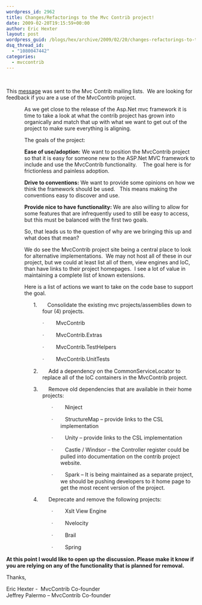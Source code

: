 ```yaml
---
wordpress_id: 2962
title: Changes/Refactorings to the Mvc Contrib project!
date: 2009-02-20T19:15:59+00:00
author: Eric Hexter
layout: post
wordpress_guid: /blogs/hex/archive/2009/02/20/changes-refactorings-to-the-mvc-contrib-project.aspx
dsq_thread_id:
  - "1080047442"
categories:
  - mvccontrib
---
```

&#160;

This <a href="http://groups.google.com/group/mvccontrib-discuss/browse_thread/thread/f0f43b4436908411?hl=en" target="_blank">message</a> was sent to the Mvc Contrib mailing lists.&#160; We are looking for feedback if you are a use of the MvcContrib project.

   <span class="Apple-style-span"></p> 

<div>
  <p style="margin-left: 0.5in">
    As we get close to the release of the Asp.Net mvc framework it is time to take a look at what the contrib project has grown into organically and match that up with what we want to get out of the project to make sure everything is aligning.
  </p>
  
  <p style="margin-left: 0.5in">
    The goals of the project:
  </p>
  
  <p style="margin-left: 0.5in">
    <b>Ease of use/adoption:</b><span class="Apple-converted-space">&#160;</span>We want to position the MvcContrib project so that it is easy for someone new to the ASP.Net MVC framework to include and use the MvcContrib functionality.<span>&#160;&#160; <span class="Apple-converted-space">&#160;</span></span>The goal here is for frictionless and painless adoption.
  </p>
  
  <p style="margin-left: 0.5in">
    <b>Drive to conventions:</b><span class="Apple-converted-space">&#160;</span>We want to provide some opinions on how we think the framework should be used.<span class="Apple-converted-space">&#160;</span><span>&#160;</span><span>&#160;</span>This means making the conventions easy to discover and use.
  </p>
  
  <p style="margin-left: 0.5in">
    <b>Provide nice to have functionality:<span class="Apple-converted-space">&#160;</span></b>We are also willing to allow for some features that are infrequently used to still be easy to access, but this must be balanced with the first two goals.<span>&#160; </span>
  </p>
  
  <p style="margin-left: 0.5in">
    So, that leads us to the question of why are we bringing this up and what does that mean?
  </p>
  
  <p style="margin-left: 0.5in">
    We do see the MvcContrib project site being a central place to look for alternative implementations.<span>&#160;<span class="Apple-converted-space">&#160;</span></span>We may not host all of these in our project, but we could at least list all of them, view engines and IoC, than have links to their project homepages.<span>&#160;<span class="Apple-converted-space">&#160;</span></span>I see a lot of value in maintaining a complete list of known extensions.
  </p>
  
  <p style="margin-left: 0.5in">
    Here is a list of actions we want to take on the code base to support the goal.
  </p>
  
  <p style="margin-left: 1in;text-indent: -0.25in">
    <span><span>1.<span>&#160;&#160;&#160;&#160;&#160; <span class="Apple-converted-space">&#160;</span></span></span></span>Consolidate the existing mvc projects/assemblies down to four (4) projects.
  </p>
  
  <p style="margin-left: 1.25in;text-indent: -0.25in">
    <span style="font-family: symbol"><span>·<span>&#160;&#160;&#160;&#160;&#160;&#160;&#160; <span class="Apple-converted-space">&#160;</span></span></span></span>MvcContrib
  </p>
  
  <p style="margin-left: 1.25in;text-indent: -0.25in">
    <span style="font-family: symbol"><span>·<span>&#160;&#160;&#160;&#160;&#160;&#160;&#160; <span class="Apple-converted-space">&#160;</span></span></span></span>MvcContrib.Extras
  </p>
  
  <p style="margin-left: 1.25in;text-indent: -0.25in">
    <span style="font-family: symbol"><span>·<span>&#160;&#160;&#160;&#160;&#160;&#160;&#160; <span class="Apple-converted-space">&#160;</span></span></span></span>MvcContrib.TestHelpers
  </p>
  
  <p style="margin-left: 1.25in;text-indent: -0.25in">
    <span style="font-family: symbol"><span>·<span>&#160;&#160;&#160;&#160;&#160;&#160;&#160; <span class="Apple-converted-space">&#160;</span></span></span></span>MvcContrib.UnitTests
  </p>
  
  <p style="margin-left: 1in;text-indent: -0.25in">
    <span><span>2.<span>&#160;&#160;&#160;&#160;&#160; <span class="Apple-converted-space">&#160;</span></span></span></span>Add a dependency on the CommonServiceLocator to replace all of the IoC containers in the MvcContrib project.
  </p>
  
  <p style="margin-left: 1in;text-indent: -0.25in">
    <span><span>3.<span>&#160;&#160;&#160;&#160;&#160; <span class="Apple-converted-space">&#160;</span></span></span></span>Remove old dependencies that are available in their home projects:
  </p>
  
  <p style="margin-left: 1.5in;text-indent: -0.25in">
    <span style="font-family: symbol"><span>·<span>&#160;&#160;&#160;&#160;&#160;&#160;&#160; <span class="Apple-converted-space">&#160;</span></span></span></span>Ninject
  </p>
  
  <p style="margin-left: 1.5in;text-indent: -0.25in">
    <span style="font-family: symbol"><span>·<span>&#160;&#160;&#160;&#160;&#160;&#160;&#160; <span class="Apple-converted-space">&#160;</span></span></span></span>StructureMap – provide links to the CSL implementation
  </p>
  
  <p style="margin-left: 1.5in;text-indent: -0.25in">
    <span style="font-family: symbol"><span>·<span>&#160;&#160;&#160;&#160;&#160;&#160;&#160; <span class="Apple-converted-space">&#160;</span></span></span></span>Unity – provide links to the CSL implementation
  </p>
  
  <p style="margin-left: 1.5in;text-indent: -0.25in">
    <span style="font-family: symbol"><span>·<span>&#160;&#160;&#160;&#160;&#160;&#160;&#160; <span class="Apple-converted-space">&#160;</span></span></span></span>Castle / Windsor – the Controller register could be pulled into documentation on the contrib project website.
  </p>
  
  <p style="margin-left: 1.5in;text-indent: -0.25in">
    <span style="font-family: symbol"><span>·<span>&#160;&#160;&#160;&#160;&#160;&#160;&#160; <span class="Apple-converted-space">&#160;</span></span></span></span>Spark – It is being maintained as a separate project, we should be pushing developers to it home page to get the most recent version of the project.
  </p>
  
  <p style="margin-left: 1in;text-indent: -0.25in">
    <span><span>4.<span>&#160;&#160;&#160;&#160;&#160; <span class="Apple-converted-space">&#160;</span></span></span></span>Deprecate and remove the following projects:
  </p>
  
  <p style="margin-left: 1.5in;text-indent: -0.25in">
    <span style="font-family: symbol"><span>·<span>&#160;&#160;&#160;&#160;&#160;&#160;&#160; <span class="Apple-converted-space">&#160;</span></span></span></span>Xslt View Engine
  </p>
  
  <p style="margin-left: 1.5in;text-indent: -0.25in">
    <span style="font-family: symbol"><span>·<span>&#160;&#160;&#160;&#160;&#160;&#160;&#160; <span class="Apple-converted-space">&#160;</span></span></span></span>Nvelocity
  </p>
  
  <p style="margin-left: 1.5in;text-indent: -0.25in">
    <span style="font-family: symbol"><span>·<span>&#160;&#160;&#160;&#160;&#160;&#160;&#160; <span class="Apple-converted-space">&#160;</span></span></span></span>Brail
  </p>
  
  <p style="margin-left: 1.5in;text-indent: -0.25in">
    <span style="font-family: symbol"><span>·<span>&#160;&#160;&#160;&#160;&#160;&#160;&#160; <span class="Apple-converted-space">&#160;</span></span></span></span>Spring
  </p>
  
  <p>
    <span style="font-weight: bold">At this point I would like to open up the discussion. Please make it know if you are relying on any of the functionality that is planned for removal.</span>
  </p></p>
</div>

<p>
  Thanks,
</p>

<div>
  Eric Hexter -&#160; MvcContrib Co-founder
</div>

<div>
  Jeffrey Palermo &#8211; MvcContrib Co-founder
</div>

<p>
  </span>
</p>